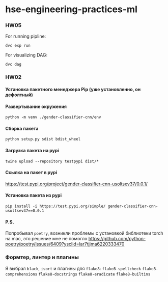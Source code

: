 # hse-engineering-practices-ml

### HW05

For running pipline:
```
dvc exp run
```

For visualizing DAG:
```
dvc dag
```

### HW02

#### Установка пакетного менеджера Pip (уже установленно, он дефолтный)

#### Развертывание окружения
```
python -m venv ./gender-classifier-cnn/env
```
#### Сборка пакета
```
python setup.py sdist bdist_wheel
```
#### Загрузка пакета на pypi
```
twine upload --repository testpypi dist/*
```
#### Ссылка на пакет в pypi

https://test.pypi.org/project/gender-classifier-cnn-usoltsev37/0.0.1/

#### Установка пакета из pypi
```
pip install -i https://test.pypi.org/simple/ gender-classifier-cnn-usoltsev37==0.0.1
```
#### P.S. 
Попробывал ```poetry```, возникли проблемы с установкой библиотеки torch на mac, это решение мне не помогло https://github.com/python-poetry/poetry/issues/6409?ysclid=lar7tjjma6220333470

### Формтер, линтер и плагины

Я выбрал ```black```, ```isort``` и плагины для ```flake8```:
```flake8-spellcheck```
```flake8-comprehensions```
```flake8-docstrings```
```flake8-eradicate```
```flake8-builtins```